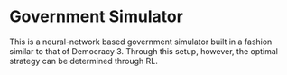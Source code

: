 # Government Simulator
This is a neural-network based government simulator built in a fashion similar to that of Democracy 3. Through this setup, however, the optimal strategy can be determined through RL.
